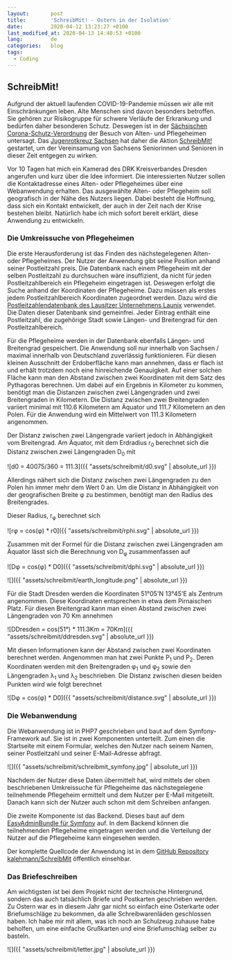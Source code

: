 ```yaml
---
layout:       post
title:        'SchreibMit! - Ostern in der Isolation'   
date:         2020-04-12 13:23:27 +0100
last_modified_at: 2020-04-13 14:40:53 +0100
lang:         de
categories:   blog
tags:
  - Coding
---
```


## SchreibMit!

Aufgrund der aktuell laufenden COVID-19-Pandemie müssen wir alle mit
Einschränkungen leben.
Alte Menschen sind davon besonders betroffen.
Sie gehören zur Risikogruppe für schwere Verläufe der Erkrankung und
bedürfen daher besonderen Schutz.
Deswegen ist in der
[Sächsischen Corona-Schutz-Verordnung](https://web.archive.org/web/20200406234231/https://www.coronavirus.sachsen.de/download/Fassung-RV-SaechsCoronaSchVO_31032020.pdf)
der Besuch von Alten- und Pflegeheimen untersagt.
Das [Jugenrotkreuz Sachsen](https://jrksachsen.de) hat daher die Aktion
[SchreibMit!](https://jrksachsen.de/schreibmit)
gestartet, um der Vereinsamung von Sachsens Seniorinnen und Senioren in dieser
Zeit entgegen zu wirken.

Vor 10 Tagen hat mich ein Kamerad des DRK Kreisverbandes Dresden angerufen und
kurz über die Idee informiert.
Die interessierten Nutzer sollen die Kontaktadresse eines Alten- oder
Pflegeheimes über eine Webanwendung erhalten.
Das ausgewählte Alten- oder Pflegeheim soll geografisch in der Nähe des Nutzers
liegen.
Dabei besteht die Hoffnung, dass sich ein Kontakt entwickelt, der auch in der
Zeit nach der Krise bestehen bleibt.
Natürlich habe ich mich sofort bereit erklärt, diese Anwendung zu entwickeln.

### Die Umkreissuche von Pflegeheimen

Die erste Herausforderung ist das Finden des nächstegelegenen Alten- oder
Pflegeheimes.
Der Nutzer der Anwendung gibt seine Position anhand seiner Postleitzahl preis.
Die Datenbank nach einem Pflegeheim mit der selben Postleitzahl zu durchsuchen
wäre insuffizient, da nicht für jeden Postleitzahlbereich ein Pflegeheim
eingetragen ist.
Deswegen erfolgt die Suche anhand der Koordinaten der Pflegeheime.
Dazu müssen als erstes jedem Postleitzahlbereich Koordinaten zugeordnet werden.
Dazu wird die
[Postleitzahlendatenbank des Lausitzer Unternehmens Launix](https://launix.de/launix/launix-gibt-plz-datenbank-frei/)
verwendet.
Die Daten dieser Datenbank sind gemeinfrei.
Jeder Eintrag enthält eine Postleitzahl, die zugehörige Stadt sowie Längen- und
Breitengrad für den Postleitzahlbereich.

Für die Pflegeheime werden in der Datenbank ebenfalls Längen- und Breitengrad
gespeichert.
Die Anwendung soll nur innerhalb von Sachsen / maximal innerhalb von Deutschland
zuverlässig funktionieren.
Für diesen kleinen Ausschnitt der Erdoberfläche kann man annehmen, dass er flach
ist und erhält trotzdem noch eine hinreichende Genauigkeit.
Auf einer solchen Fläche kann man den Abstand zwischen zwei Koordinaten mit dem
Satz des Pythagoras berechnen.
Um dabei auf ein Ergebnis in Kilometer zu kommen, benötigt man die Distanzen
zwischen zwei Längengraden und zwei Breitengraden in Kilometern.
Die Distanz zwischen zwei Breitengraden variiert minimal mit 110.6 Kilometern am
Äquator und 111.7 Kilometern an den Polen.
Für die Anwendung wird ein Mittelwert von 111.3 Kilometern angenommen.

Der Distanz zwischen zwei Längengrade variiert jedoch in Abhängigkeit vom
Breitengrad.
Am Äquator, mit dem Erdradius r<sub>0</sub> berechnet sich die Distanz zwischen
zwei Längengraden D<sub>0</sub> mit

![d0 = 40075/360 = 111.3]({{ "assets/schreibmit/d0.svg" | absolute_url }})

Allerdings nähert sich die Distanz zwischen zwei Längengraden zu den Polen hin
immer mehr dem Wert 0 an.
Um die Distanz in Abhängigkeit von der geografischen Breite φ zu bestimmen,
benötigt man den Radius des Breitengrades.

Dieser Radius, r<sub>φ</sub> berechnet sich

![rφ = cos(φ) * r0]({{ "assets/schreibmit/rphi.svg" | absolute_url }})

Zusammen mit der Formel für die Distanz zwischen zwei Längengraden am Äquator
lässt sich die Berechnung von D<sub>φ</sub> zusammenfassen auf

![Dφ = cos(φ) * D0]({{ "assets/schreibmit/dphi.svg" | absolute_url }})


![]({{ "assets/schreibmit/earth_longitude.png" | absolute_url }})

Für die Stadt Dresden werden die Koordinaten 51°05'N 13°45'E als Zentrum
angenommen.
Diese Koordinaten entsprechen in etwa dem Pirnaischen Platz.
Für diesen Breitengrad kann man einen Abstand zwischen zwei Längengraden von
70 Km annehmen

![DDresden = cos(51°) * 111.3Km = 70Km]({{ "assets/schreibmit/ddresden.svg" | absolute_url }})

Mit diesen Informationen kann der Abstand zwischen zwei Koordinaten berechnet
werden.
Angenommen man hat zwei Punkte P<sub>1</sub> und P<sub>2</sub>.
Deren Koordinaten werden mit den Breitengraden φ<sub>1</sub> und φ<sub>2</sub>
sowie den Längengraden λ<sub>1</sub> und λ<sub>2</sub> beschrieben.
Die Distanz zwischen diesen beiden Punkten wird wie folgt berechnet

![Dφ = cos(φ) * D0]({{ "assets/schreibmit/distance.svg" | absolute_url }})


### Die Webanwendung

Die Webanwendung ist in PHP7 geschrieben und baut auf dem Symfony-Framework auf.
Sie ist in zwei Komponenten unterteilt.
Zum einen die Startseite mit einem Formular, welches den Nutzer nach seinem
Namen, seiner Postleitzahl und seiner E-Mail-Adresse abfragt.

![]({{ "assets/schreibmit/schreibmit_symfony.jpg" | absolute_url }})

Nachdem der Nutzer diese Daten übermittelt hat, wird mittels der oben
beschriebenen Umkreissuche für Pflegeheime das nächstegelegene teilnehmende
Pflegeheim ermittelt und dem Nutzer per E-Mail mitgeteilt.
Danach kann sich der Nutzer auch schon mit dem Schreiben anfangen.

Die zweite Komponente ist das Backend.
Dieses baut auf dem
[EasyAdminBundle für Symfony](https://symfony.com/doc/master/bundles/EasyAdminBundle/index.html)
auf.
In dem Backend können die teilnehmenden Pflegeheime eingetragen werden und die
Verteilung der Nutzer auf die Pflegeheime kann eingesehen werden.

Der komplette Quellcode der Anwendung ist in dem
[GitHub Repository kalehmann/SchreibMit](https://github.com/kalehmann/SchreibMit)
öffentlich einsehbar.

### Das Briefeschreiben

Am wichtigsten ist bei dem Projekt nicht der technische Hintergrund, sondern
das auch tatsächlich Briefe und Postkarten geschrieben werden.
Zu Ostern war es in diesem Jahr gar nicht so einfach eine Osterkarte oder
Briefumschläge zu bekommen, da alle Schreibwarenläden geschlossen haben.
Ich habe mir mit allem, was ich noch an Schulzeug zuhause habe beholfen, um
eine einfache Grußkarten und eine Briefumschlag selber zu basteln.

![]({{ "assets/schreibmit/letter.jpg" | absolute_url }})
